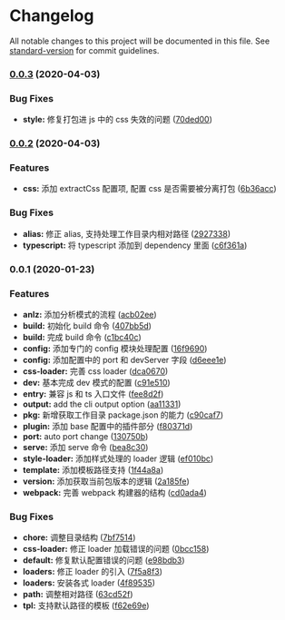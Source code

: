 # Changelog

All notable changes to this project will be documented in this file. See [standard-version](https://github.com/conventional-changelog/standard-version) for commit guidelines.

### [0.0.3](https://github.com/mimoning/TaiChi-generator/compare/v0.0.2...v0.0.3) (2020-04-03)


### Bug Fixes

* **style:** 修复打包进 js 中的 css 失效的问题 ([70ded00](https://github.com/mimoning/TaiChi-generator/commit/70ded008b6433da850b2c3d38bc1d48879323d09))

### [0.0.2](https://github.com/mimoning/TaiChi-generator/compare/v0.0.1...v0.0.2) (2020-04-03)


### Features

* **css:** 添加 extractCss 配置项, 配置 css 是否需要被分离打包 ([6b36acc](https://github.com/mimoning/TaiChi-generator/commit/6b36acc4d4195c4c41ac330903d55b24bb57facf))


### Bug Fixes

* **alias:** 修正 alias, 支持处理工作目录内相对路径 ([2927338](https://github.com/mimoning/TaiChi-generator/commit/29273380b8024f278b101ddbaa656cab64f19ebe))
* **typescript:** 将 typescript 添加到 dependency 里面 ([c6f361a](https://github.com/mimoning/TaiChi-generator/commit/c6f361a211880a6ec3c3cd62dbe23f0b2f626e3f))

### 0.0.1 (2020-01-23)


### Features

* **anlz:** 添加分析模式的流程 ([acb02ee](https://github.com/mimoning/TaiChi-generator/commit/acb02ee98d5cb891c08ff782d7208f18b4d72ea4))
* **build:** 初始化 build 命令 ([407bb5d](https://github.com/mimoning/TaiChi-generator/commit/407bb5d6cacd5780ba17d96028c47ab7d5bf91f4))
* **build:** 完成 build 命令 ([c1bc40c](https://github.com/mimoning/TaiChi-generator/commit/c1bc40cd89c2caaa063c2427185a39ed04b33101))
* **config:** 添加专门的 config 模块处理配置 ([16f9690](https://github.com/mimoning/TaiChi-generator/commit/16f9690d1dabb023eb19906a7329b8a4f0f3bee0))
* **config:** 添加配置中的 port 和 devServer 字段 ([d6eee1e](https://github.com/mimoning/TaiChi-generator/commit/d6eee1ec0a91135e97bf807490bbe837012cfbe3))
* **css-loader:** 完善 css loader ([dca0670](https://github.com/mimoning/TaiChi-generator/commit/dca067057a66942cd07e5eac0b7a019d32882dab))
* **dev:** 基本完成 dev 模式的配置 ([c91e510](https://github.com/mimoning/TaiChi-generator/commit/c91e51094a06390e1605c8041763ae0b7c6bec2f))
* **entry:** 兼容 js 和 ts 入口文件 ([fee8d2f](https://github.com/mimoning/TaiChi-generator/commit/fee8d2fe986f66ff51f3295243e61eccb51f695f))
* **output:** add the cli output option ([aa11331](https://github.com/mimoning/TaiChi-generator/commit/aa113317d70b1a9d89ffe3c735c4588a14023c76))
* **pkg:** 新增获取工作目录 package.json 的能力 ([c90caf7](https://github.com/mimoning/TaiChi-generator/commit/c90caf731c9bcd0db406b216193fc54fcef91865))
* **plugin:** 添加 base 配置中的插件部分 ([f80371d](https://github.com/mimoning/TaiChi-generator/commit/f80371d6217305b24f29448bf45287388349d73d))
* **port:** auto port change ([130750b](https://github.com/mimoning/TaiChi-generator/commit/130750b0925ceb14c3103d62c83195e453304460))
* **serve:** 添加 serve 命令 ([bea8c30](https://github.com/mimoning/TaiChi-generator/commit/bea8c306fde636341cab5d4066d219c579c71aa6))
* **style-loader:** 添加样式处理的 loader 逻辑 ([ef010bc](https://github.com/mimoning/TaiChi-generator/commit/ef010bc259cdf6c2967ef2a3ba1442123a19e38c))
* **template:** 添加模板路径支持 ([1f44a8a](https://github.com/mimoning/TaiChi-generator/commit/1f44a8aa0ffe43e3b9c4d7803a477607bb77596a))
* **version:** 添加获取当前包版本的逻辑 ([2a185fe](https://github.com/mimoning/TaiChi-generator/commit/2a185fe1cfeb159aa0563f1b6e06d13545a821ee))
* **webpack:** 完善 webpack 构建器的结构 ([cd0ada4](https://github.com/mimoning/TaiChi-generator/commit/cd0ada41d9b7250abb97dece65a2d44549aaa28b))


### Bug Fixes

* **chore:** 调整目录结构 ([7bf7514](https://github.com/mimoning/TaiChi-generator/commit/7bf751429f8d6b67020a1eddf61095ae5d692dfa))
* **css-loader:** 修正 loader 加载错误的问题 ([0bcc158](https://github.com/mimoning/TaiChi-generator/commit/0bcc15883d98f17bec993318bbc942e4559441e7))
* **default:** 修复默认配置错误的问题 ([e98bdb3](https://github.com/mimoning/TaiChi-generator/commit/e98bdb3fecff76869b11e47d147186cc0cc72f74))
* **loaders:** 修正 loader 的引入 ([7f5a8f3](https://github.com/mimoning/TaiChi-generator/commit/7f5a8f370af606afa1367624696c65ca032ba4b5))
* **loaders:** 安装各式 loader ([4f89535](https://github.com/mimoning/TaiChi-generator/commit/4f895354ad1afa98a41e73e633be724f3d5faa7c))
* **path:** 调整相对路径 ([63cd52f](https://github.com/mimoning/TaiChi-generator/commit/63cd52f3979a15847c917a5934a245171903ac40))
* **tpl:** 支持默认路径的模板 ([f62e69e](https://github.com/mimoning/TaiChi-generator/commit/f62e69e5e26365d017bc25cccf0317bf2ed8db1d))

